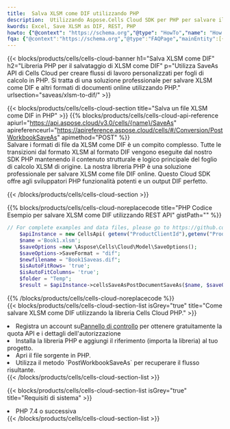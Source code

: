 ```yaml
---
title:  Salva XLSM come DIF utilizzando PHP
description:  Utilizzando Aspose.Cells Cloud SDK per PHP per salvare il file in formato XLSM come file in formato DIF.
kwords: Excel, Save XLSM as DIF, REST, PHP
howto: {"@context": "https://schema.org","@type": "HowTo","name": "How to save XLSM as DIF using the Cells Cloud PHP library.","description": "How to save XLSM as DIF using the Cells Cloud PHP library.","image": {"@type": "ImageObject"},"url": "/php/saveas/xlsm-to-dif/","step": [{ "@type": "HowToStep","name": "How to save XLSM as DIF using the Cells Cloud PHP library. step 1", "image": {"@type": "ImageObject",},"url": "/php/saveas/xlsm-to-dif/","text": "Register an account at <a href='https://dashboard.aspose.cloud/'>Dashboard</a> to get free API quota & authorization details",},{ "@type": "HowToStep","name": "How to save XLSM as DIF using the Cells Cloud PHP library. step 1", "image": {"@type": "ImageObject",},"url": "/php/saveas/xlsm-to-dif/","text": "Install PHP library and add the reference (import the library) to your project.",},{ "@type": "HowToStep","name": "How to save XLSM as DIF using the Cells Cloud PHP library. step 1", "image": {"@type": "ImageObject",},"url": "/php/saveas/xlsm-to-dif/","text": "Open the source file in PHP.",},{ "@type": "HowToStep","name": "How to save XLSM as DIF using the Cells Cloud PHP library. step 1", "image": {"@type": "ImageObject",},"url": "/php/saveas/xlsm-to-dif/","text": "Use the `PostWorkbookSaveAs` method to retrieve the resulting stream.",}, ],"supply": {"@type": "HowToSupply","name": "document"},"tool": [{"@type": "HowToTool","name": "phpstorm, Visual Studio Code, Eclipse"},{"@type": "HowToTool","name": "Aspose Cells"}],"totalTime": "PT6M"}
fqa: {"@context":"https://schema.org","@type":"FAQPage","mainEntity":[{"@type":"Question","name":"Why save file as other formats file in C# using REST API?","acceptedAnswer":{"@type":"Answer","text":"Documents are encoded in many ways, and some files may be incompatible with the software you use. To open and read such files, just save them as appropriate file formats.<br/><ol><li>Install .NET SDK and add the reference (import the library) to your project.</li><li>Open the source file in C# using REST API.</li><li>Call the PostWorkbookSaveAsRequest() method, passing an output filename with required extension.</li><li>Get the result of save as a separate file.</li></ol>"}},{"@type":"Question","name":"What file formats can I save as with your C# library?","acceptedAnswer":{"@type":"Answer","text":"We support a variety of file formats for conversion using .NET library, including XLSX, Excel, xls , PDF, CSV, HTML, Markdown, XML, PNG, JPG, TIFF, Json, TXT and many more."}},{"@type":"Question","name":"What is the maximum allowed file size for conversion using this .NET library?","acceptedAnswer":{"@type":"Answer","text":"There are no file size limits for format conversions using .NET library."}}]}
---
```

{{< blocks/products/cells/cells-cloud-banner h1="Salva XLSM come DIF" h2="Libreria PHP per il salvataggio di XLSM come DIF" p="Utilizza SaveAs API di Cells Cloud per creare flussi di lavoro personalizzati per fogli di calcolo in PHP. Si tratta di una soluzione professionale per salvare XLSM come DIF e altri formati di documenti online utilizzando PHP." urlsection="saveas/xlsm-to-dif/" >}}

{{< blocks/products/cells/cells-cloud-section title="Salva un file XLSM come DIF in PHP" >}}
{{% blocks/products/cells/cells-cloud-api-reference apiurl="https://api.aspose.cloud/v3.0/cells/{name}/SaveAs" apireferenceurl="https://apireference.aspose.cloud/cells/#/Conversion/PostWorkbookSaveAs" apimethod="POST" %}}
<br/>
Salvare i formati di file da XLSM come DIF è un compito complesso. Tutte le transizioni dal formato XLSM al formato DIF vengono eseguite dal nostro SDK PHP mantenendo il contenuto strutturale e logico principale del foglio di calcolo XLSM di origine. La nostra libreria PHP è una soluzione professionale per salvare XLSM come file DIF online. Questo Cloud SDK offre agli sviluppatori PHP funzionalità potenti e un output DIF perfetto.

{{< /blocks/products/cells/cells-cloud-section >}}

{{% blocks/products/cells/cells-cloud-noreplacecode title="PHP Codice Esempio per salvare XLSM come DIF utilizzando REST API" gistPath="" %}}
  
```php
// For complete examples and data files, please go to https://github.com/aspose-cells-cloud/aspose-cells-cloud-php/
    $apiInstance = new CellsApi( getenv("ProductClientId"),getenv("ProductClientSecret") );
    $name ='Book1.xlsm';
    $saveOptions =new \Aspose\Cells\Cloud\Model\SaveOptions();
    $saveOptions->SaveFormat = "dif";
    $newfilename = "Book1Saveas.dif";
    $isAutoFitRows= 'true';
    $isAutoFitColumns= 'true';
    $folder = "Temp";
    $result = $apiInstance->cellsSaveAsPostDocumentSaveAs($name, $saveOptions, $newfilename,$isAutoFitRows, $isAutoFitColumns, $folder);
```
  
{{% /blocks/products/cells/cells-cloud-noreplacecode %}}
<br/>
{{< blocks/products/cells/cells-cloud-section-list isGrey="true" title="Come salvare XLSM come DIF utilizzando la libreria Cells Cloud PHP." >}}
<li> Registra un account su<a href="https://dashboard.aspose.cloud/">Pannello di controllo</a> per ottenere gratuitamente la quota API e i dettagli dell'autorizzazione</li>
<li>Installa la libreria PHP e aggiungi il riferimento (importa la libreria) al tuo progetto.</li>
<li>Apri il file sorgente in PHP.</li>
<li>Utilizza il metodo `PostWorkbookSaveAs` per recuperare il flusso risultante.</li>
{{< /blocks/products/cells/cells-cloud-section-list >}}

{{< blocks/products/cells/cells-cloud-section-list isGrey="true" title="Requisiti di sistema" >}}
<li>PHP 7.4 o successiva</li>
{{< /blocks/products/cells/cells-cloud-section-list >}}
